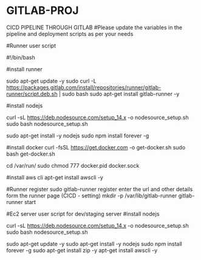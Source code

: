 # GITLAB-PROJ
CICD PIPELINE THROUGH GITLAB
#Please update the variables in the pipeline and deployment scripts as per your needs

#Runner user script

#!/bin/bash

#install runner

sudo apt-get update -y sudo curl -L https://packages.gitlab.com/install/repositories/runner/gitlab-runner/script.deb.sh | sudo bash sudo apt-get install gitlab-runner -y

#install nodejs

curl -sL https://deb.nodesource.com/setup_14.x -o nodesource_setup.sh sudo bash nodesource_setup.sh

sudo apt-get install -y nodejs sudo npm install forever -g

#install docker curl -fsSL https://get.docker.com -o get-docker.sh sudo bash get-docker.sh

cd /var/run/ sudo chmod 777 docker.pid docker.sock

#install aws cli apt-get install awscli -y

#Runner register sudo gitlab-runner register enter the url and other details form the runner page (CICD - setting) mkdir -p /var/lib/gitlab-runner gitlab-runner start

#Ec2 server user script for dev/staging server #install nodejs

curl -sL https://deb.nodesource.com/setup_14.x -o nodesource_setup.sh sudo bash nodesource_setup.sh

sudo apt-get update -y sudo apt-get install -y nodejs sudo npm install forever -g sudo apt-get install zip -y apt-get install awscli -y
